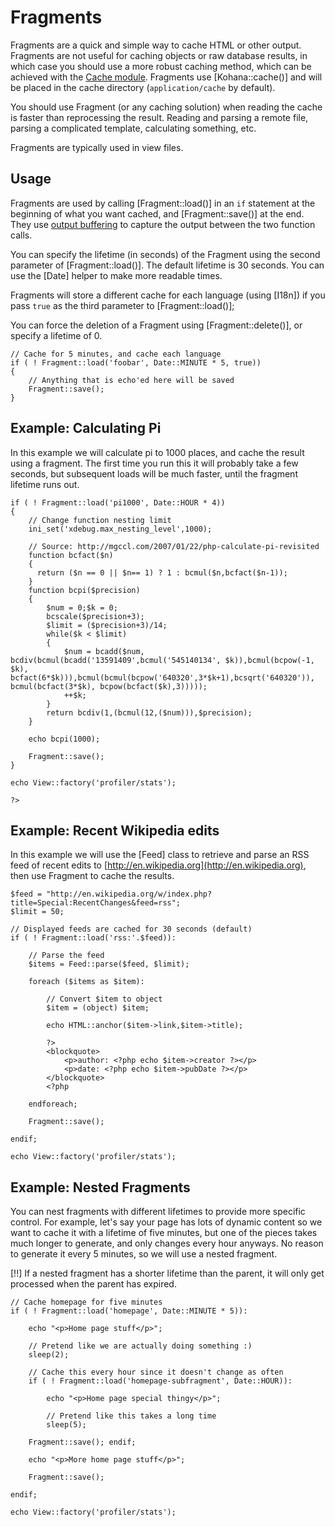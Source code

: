 # Fragments

Fragments are a quick and simple way to cache HTML or other output. Fragments are not useful for caching objects or raw database results, in which case you should use a more robust caching method, which can be achieved with the [Cache module](../cache). Fragments use [Kohana::cache()] and will be placed in the cache directory (`application/cache` by default).

You should use Fragment (or any caching solution) when reading the cache is faster than reprocessing the result. Reading and parsing a remote file, parsing a complicated template, calculating something, etc.

Fragments are typically used in view files.

## Usage

Fragments are used by calling [Fragment::load()] in an `if` statement at the beginning of what you want cached, and [Fragment::save()] at the end. They use [output buffering](http://www.php.net/manual/en/function.ob-start.php) to capture the output between the two function calls.

You can specify the lifetime (in seconds) of the Fragment using the second parameter of [Fragment::load()]. The default lifetime is 30 seconds. You can use the [Date] helper to make more readable times.

Fragments will store a different cache for each language (using [I18n]) if you pass `true` as the third parameter to [Fragment::load()];

You can force the deletion of a Fragment using [Fragment::delete()], or specify a lifetime of 0.

~~~
// Cache for 5 minutes, and cache each language
if ( ! Fragment::load('foobar', Date::MINUTE * 5, true))
{
    // Anything that is echo'ed here will be saved
    Fragment::save();
}
~~~

## Example: Calculating Pi

In this example we will calculate pi to 1000 places, and cache the result using a fragment. The first time you run this it will probably take a few seconds, but subsequent loads will be much faster, until the fragment lifetime runs out.

~~~
if ( ! Fragment::load('pi1000', Date::HOUR * 4))
{
    // Change function nesting limit
    ini_set('xdebug.max_nesting_level',1000);

    // Source: http://mgccl.com/2007/01/22/php-calculate-pi-revisited
    function bcfact($n)
    {
      return ($n == 0 || $n== 1) ? 1 : bcmul($n,bcfact($n-1));
    }
    function bcpi($precision)
    {
        $num = 0;$k = 0;
        bcscale($precision+3);
        $limit = ($precision+3)/14;
        while($k < $limit)
        {
            $num = bcadd($num, bcdiv(bcmul(bcadd('13591409',bcmul('545140134', $k)),bcmul(bcpow(-1, $k), bcfact(6*$k))),bcmul(bcmul(bcpow('640320',3*$k+1),bcsqrt('640320')), bcmul(bcfact(3*$k), bcpow(bcfact($k),3)))));
            ++$k;
        }
        return bcdiv(1,(bcmul(12,($num))),$precision);
    }

    echo bcpi(1000);

    Fragment::save();
}

echo View::factory('profiler/stats');

?>
~~~

## Example: Recent Wikipedia edits

In this example we will use the [Feed] class to retrieve and parse an RSS feed of recent edits to [http://en.wikipedia.org](http://en.wikipedia.org), then use Fragment to cache the results.

~~~
$feed = "http://en.wikipedia.org/w/index.php?title=Special:RecentChanges&feed=rss";
$limit = 50;

// Displayed feeds are cached for 30 seconds (default)
if ( ! Fragment::load('rss:'.$feed)):

    // Parse the feed
    $items = Feed::parse($feed, $limit);

    foreach ($items as $item):

        // Convert $item to object
        $item = (object) $item;

        echo HTML::anchor($item->link,$item->title);

        ?>
        <blockquote>
            <p>author: <?php echo $item->creator ?></p>
            <p>date: <?php echo $item->pubDate ?></p>
        </blockquote>
        <?php

    endforeach;

    Fragment::save();

endif;

echo View::factory('profiler/stats');
~~~

## Example: Nested Fragments

You can nest fragments with different lifetimes to provide more specific control. For example, let's say your page has lots of dynamic content so we want to cache it with a lifetime of five minutes, but one of the pieces takes much longer to generate, and only changes every hour anyways. No reason to generate it every 5 minutes, so we will use a nested fragment.

[!!] If a nested fragment has a shorter lifetime than the parent, it will only get processed when the parent has expired.

~~~
// Cache homepage for five minutes
if ( ! Fragment::load('homepage', Date::MINUTE * 5)):

    echo "<p>Home page stuff</p>";

    // Pretend like we are actually doing something :)
    sleep(2);

    // Cache this every hour since it doesn't change as often
    if ( ! Fragment::load('homepage-subfragment', Date::HOUR)):

        echo "<p>Home page special thingy</p>";

        // Pretend like this takes a long time
        sleep(5);

    Fragment::save(); endif;

    echo "<p>More home page stuff</p>";

    Fragment::save();

endif;

echo View::factory('profiler/stats');
~~~